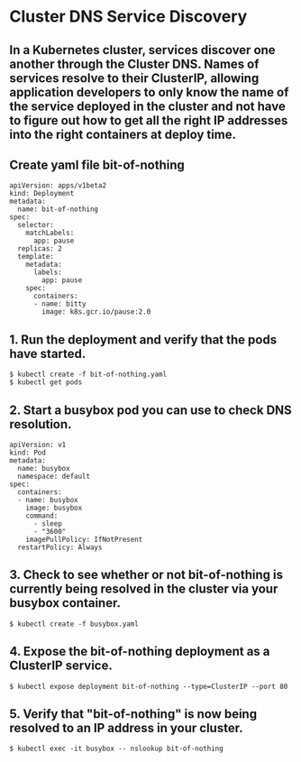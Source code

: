 # Cluster DNS Service Discovery

## In a Kubernetes cluster, services discover one another through the Cluster DNS.  Names of services resolve to their ClusterIP, allowing application developers to **only know the name of the service deployed** in the cluster and **not** have to figure out how to **get all the right IP addresses** into the right containers at deploy time.

## Create yaml file bit-of-nothing
```
apiVersion: apps/v1beta2
kind: Deployment
metadata:
  name: bit-of-nothing
spec:
  selector:
    matchLabels:
      app: pause
  replicas: 2
  template:
    metadata:
      labels:
        app: pause
    spec:
      containers:
      - name: bitty
        image: k8s.gcr.io/pause:2.0
```

## 1. Run the deployment and verify that the pods have started.
```
$ kubectl create -f bit-of-nothing.yaml
$ kubectl get pods
```
## 2. Start a busybox pod you can use to check DNS resolution.
```
apiVersion: v1
kind: Pod
metadata:
  name: busybox
  namespace: default
spec:
  containers:
  - name: busybox
    image: busybox
    command:
      - sleep
      - "3600"
    imagePullPolicy: IfNotPresent
  restartPolicy: Always
```

## 3. Check to see whether or not bit-of-nothing is currently being resolved in the cluster via your busybox container.
```
$ kubectl create -f busybox.yaml
```
## 4. Expose the bit-of-nothing deployment as a ClusterIP service.
```
$ kubectl expose deployment bit-of-nothing --type=ClusterIP --port 80
```
## 5. Verify that "bit-of-nothing" is now being resolved to an IP address in your cluster.
```
$ kubectl exec -it busybox -- nslookup bit-of-nothing
```
